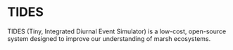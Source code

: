 # TIDES
TIDES (Tiny, Integrated Diurnal Event Simulator) is a low-cost, open-source system designed to improve our understanding of marsh ecosystems. 
